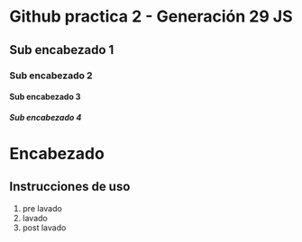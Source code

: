 # Github practica 2 - Generación 29 JS

## Sub encabezado 1

### Sub encabezado 2

#### Sub encabezado 3

##### Sub encabezado 4

# Encabezado

## Instrucciones de uso

1. pre lavado
2. lavado
3. post lavado
